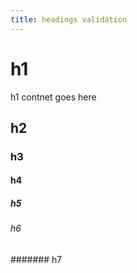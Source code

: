 ```yaml
---
title: headings validation
---
```


# h1
h1 contnet goes here
## h2
### h3
#### h4
##### h5
###### h6
####### h7
